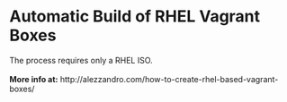 
<h1>Automatic Build of RHEL Vagrant Boxes</h1>
The process requires only a RHEL ISO. <br />
<br />
<b>More info at:</b> http://alezzandro.com/how-to-create-rhel-based-vagrant-boxes/

